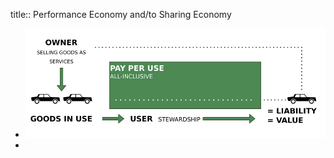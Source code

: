 title:: Performance Economy and/to Sharing Economy

- ![image.png](../assets/image_1658659737226_0.png)
-
